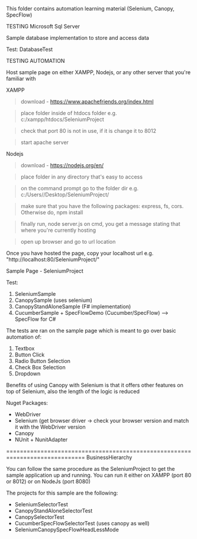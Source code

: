 This folder contains automation learning material (Selenium, Canopy, SpecFlow)

TESTING Microsoft Sql Server

Sample database implementation to store and access data

Test:
DatabaseTest

TESTING AUTOMATION

Host sample page on either XAMPP, Nodejs, or any other server that you're familiar with

XAMPP

> download - https://www.apachefriends.org/index.html

> place folder inside of htdocs folder e.g. c:/xampp/htdocs/SeleniumProject

> check that port 80 is not in use, if it is change it to 8012

> start apache server

Nodejs

> download - https://nodejs.org/en/

> place folder in any directory that's easy to access

> on the command prompt go to the folder dir e.g. c:/Users/<username>/Desktop/SeleniumProject/
  
> make sure that you have the following packages: express, fs, cors. Otherwise do, npm install <package-name>
  
> finally run, node server.js on cmd, you get a message stating that where you're currently hosting

> open up browser and go to url location

Once you have hosted the page, copy your localhost url e.g. "http://localhost:80/SeleniumProject/"

Sample Page - SeleniumProject

Test:

1) SeleniumSample
2) CanopySample (uses selenium)
3) CanopyStandAloneSample (F# implementation)
4) CucumberSample + SpecFlowDemo (Cucumber/SpecFlow) --> SpecFlow for C#

The tests are ran on the sample page which is meant to go over basic automation of:

1) Textbox
2) Button Click
3) Radio Button Selection
4) Check Box Selection
5) Dropdown

Benefits of using Canopy with Selenium is that it offers other features on top of Selenium, also
the length of the logic is reduced

Nuget Packages:

- WebDriver
- Selenium (get browser driver -> check your browser version and match it with the WebDriver version
- Canopy
- NUnit + NunitAdapter

=============================================================================
BusinessHierarchy

You can follow the same procedure as the SeleniumProject to get the sample application
up and running. You can run it either on XAMPP (port 80 or 8012) or on NodeJs (port 8080)

The projects for this sample are the following:

- SeleniumSelectorTest
- CanopyStandAloneSelectorTest
- CanopySelectorTest
- CucumberSpecFlowSelectorTest (uses canopy as well)
- SeleniumCanopySpecFlowHeadLessMode

